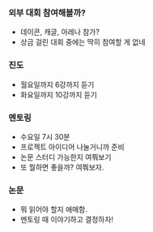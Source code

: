 ### 외부 대회 참여해볼까?
- 데이콘, 캐글, 아레나 참가?
- 상금 걸린 대회 중에는 딱히 참여할 게 없네
 
### 진도
- 월요일까지 6강까지 듣기
- 화요일까지 10강까지 듣기

### 멘토링
- 수요일 7시 30분
- 프로젝트 아이디어 나눌거니까 준비
- 논문 스터디 가능한지 여쭤보기
- 또 뭘하면 좋을까? 여쭤보자.

### 논문
- 뭐 읽어야 할지 애매함.
- 멘토링 때 이야기하고 결정하자!

